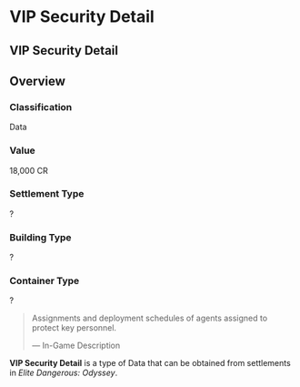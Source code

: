 # VIP Security Detail
## VIP Security Detail

## Overview

### Classification

Data

### Value

18,000 CR

### Settlement Type

?

### Building Type

?

### Container Type

?

> 
> 
> Assignments and deployment schedules of agents assigned to protect key personnel.
> 
> 
> — In-Game Description
> 

**VIP Security Detail** is a type of Data that can be obtained from settlements in *Elite Dangerous: Odyssey*.